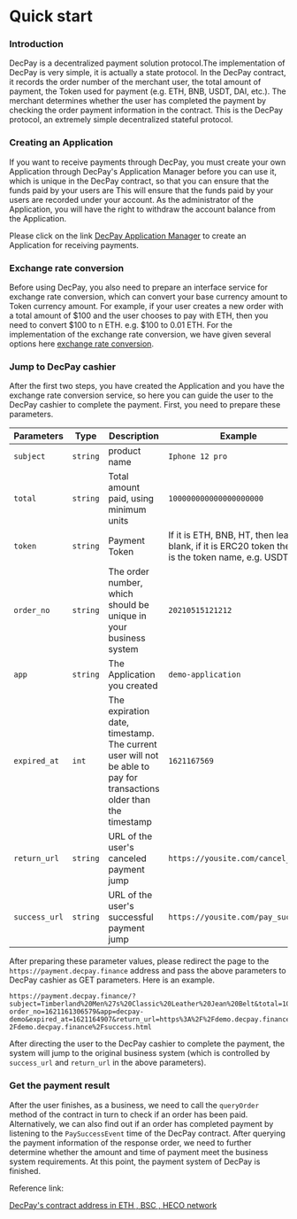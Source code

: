 

# Quick start

### Introduction

DecPay is a decentralized payment solution protocol.The implementation of DecPay is very simple, it is actually a state protocol. In the DecPay contract, it records the order number of the merchant user, the total amount of payment, the Token used for payment (e.g. ETH, BNB, USDT, DAI, etc.). The merchant determines whether the user has completed the payment by checking the order payment information in the contract. This is the DecPay protocol, an extremely simple decentralized stateful protocol.


### Creating an Application 

If you want to receive payments through DecPay, you must create your own Application through DecPay's Application Manager before you can use it, which is unique in the DecPay contract, so that you can ensure that the funds paid by your users are This will ensure that the funds paid by your users are recorded under your account. As the administrator of the Application, you will have the right to withdraw the account balance from the Application.

Please click on the link [DecPay Application Manager](https://app.decpay.finance) to create an Application for receiving payments.

### Exchange rate conversion

Before using DecPay, you also need to prepare an interface service for exchange rate conversion, which can convert your base currency amount to Token currency amount. For example, if your user creates a new order with a total amount of $100 and the user chooses to pay with ETH, then you need to convert $100 to n ETH. e.g. $100 to 0.01 ETH. For the implementation of the exchange rate conversion, we have given several options here [exchange rate conversion](./currency-converter.md).


### Jump to DecPay cashier

After the first two steps, you have created the Application and you have the exchange rate conversion service, so here you can guide the user to the DecPay cashier to complete the payment. First, you need to prepare these parameters.

| Parameters | Type | Description | Example |
| --- | --- | --- | --- |
| `subject` | `string` | product name | `Iphone 12 pro` |
| `total` | `string` | Total amount paid, using minimum units | `100000000000000000000` |
| `token` | `string` | Payment Token | If it is ETH, BNB, HT, then leave it blank, if it is ERC20 token then it is the token name, e.g. USDT. | order_no
| `order_no` | `string` | The order number, which should be unique in your business system | `20210515121212` |
| `app` | `string` | The Application you created | `demo-application` |
| `expired_at` | `int` | The expiration date, timestamp. The current user will not be able to pay for transactions older than the timestamp | `1621167569` |
| `return_url` | `string` | URL of the user's canceled payment jump | `https://yousite.com/cancel_pay` |
| `success_url` | `string` | URL of the user's successful payment jump | `https://yousite.com/pay_success` |

After preparing these parameter values, please redirect the page to the `https://payment.decpay.finance` address and pass the above parameters to DecPay cashier as GET parameters. Here is an example.

```
https://payment.decpay.finance/?subject=Timberland%20Men%27s%20Classic%20Leather%20Jean%20Belt&total=10000000000000000&token=& order_no=1621161306579&app=decpay-demo&expired_at=1621164907&return_url=https%3A%2F%2Fdemo.decpay.finance&success_url=https%3A%2F%2F 2Fdemo.decpay.finance%2Fsuccess.html
```

After directing the user to the DecPay cashier to complete the payment, the system will jump to the original business system (which is controlled by `success_url` and `return_url` in the above parameters).

### Get the payment result

After the user finishes, as a business, we need to call the `queryOrder` method of the contract in turn to check if an order has been paid. Alternatively, we can also find out if an order has completed payment by listening to the `PaySuccessEvent` time of the DecPay contract. After querying the payment information of the response order, we need to further determine whether the amount and time of payment meet the business system requirements. At this point, the payment system of DecPay is finished.

Reference link:

[DecPay's contract address in ETH , BSC , HECO network](../networks/)